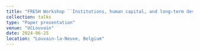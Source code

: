 ```yaml
---
title: "FRESH Workshop ``Institutions, human capital, and long-term development: Lessons from pre-modern Europe''"
collection: talks
type: "Paper presentation"
venue: "UCLouvain"
date: 2024-06-25
location: "Louvain-la-Neuve, Belgium"
---
```

